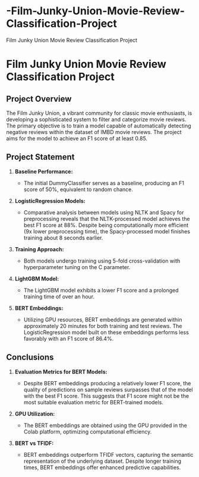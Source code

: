 # -Film-Junky-Union-Movie-Review-Classification-Project
 Film Junky Union Movie Review Classification Project
# Film Junky Union Movie Review Classification Project

## Project Overview

The Film Junky Union, a vibrant community for classic movie enthusiasts, is developing a sophisticated system to filter and categorize movie reviews. The primary objective is to train a model capable of automatically detecting negative reviews within the dataset of IMBD movie reviews. The project aims for the model to achieve an F1 score of at least 0.85.

## Project Statement

1. **Baseline Performance:**
   - The initial DummyClassifier serves as a baseline, producing an F1 score of 50%, equivalent to random chance.

2. **LogisticRegression Models:**
   - Comparative analysis between models using NLTK and Spacy for preprocessing reveals that the NLTK-processed model achieves the best F1 score at 88%. Despite being computationally more efficient (9x lower preprocessing time), the Spacy-processed model finishes training about 8 seconds earlier.

3. **Training Approach:**
   - Both models undergo training using 5-fold cross-validation with hyperparameter tuning on the C parameter.

4. **LightGBM Model:**
   - The LightGBM model exhibits a lower F1 score and a prolonged training time of over an hour.

5. **BERT Embeddings:**
   - Utilizing GPU resources, BERT embeddings are generated within approximately 20 minutes for both training and test reviews. The LogisticRegression model built on these embeddings performs less favorably with an F1 score of 86.4%.

## Conclusions

1. **Evaluation Metrics for BERT Models:**
   - Despite BERT embeddings producing a relatively lower F1 score, the quality of predictions on sample reviews surpasses that of the model with the best F1 score. This suggests that F1 score might not be the most suitable evaluation metric for BERT-trained models.

2. **GPU Utilization:**
   - The BERT embeddings are obtained using the GPU provided in the Colab platform, optimizing computational efficiency.

3. **BERT vs TFIDF:**
   - BERT embeddings outperform TFIDF vectors, capturing the semantic representation of the underlying dataset. Despite longer training times, BERT embeddings offer enhanced predictive capabilities.
